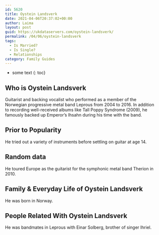 ```yaml
---
id: 5620
title: Oystein Landsverk
date: 2021-04-06T20:37:02+00:00
author: Laima
layout: post
guid: https://ukdataservers.com/oystein-landsverk/
permalink: /04/06/oystein-landsverk
tags:
  - Is Married?
  - Is Single?
  - Relationships
category: Family Guides
---
```


* some text
{: toc}


## Who is Oystein Landsverk
                  
                  
                  
Guitarist and backing vocalist who performed as a member of the Norwegian progressive metal band Leprous from 2004 to 2016. In addition to recording well-received albums like Tall Poppy Syndrome (2009), he famously backed up Emperor&#8217;s Ihsahn during his time with the band. 
                  
              
            
              
            
                
                
                
## Prior to Popularity
                  
                  
                  
He tried out a variety of instruments before settling on guitar at age 14.
                  
              
            
              
            
                
                
                
## Random data
                  
                  
                  
He toured Europe as the guitarist for the symphonic metal band Therion in 2010.
                  
              
            
              
            
                
                
                
## Family & Everyday Life of Oystein Landsverk
                  
                  
                  
He was born in Norway.
                  
              
            
              
            
                
                
                
## People Related With Oystein Landsverk
                  
                  
                  
He was bandmates in Leprous with Einar Solberg, brother of singer Ihriel.
                  
              
            
              
            
                
              
            
              
              
            
            
              
            
          
          
          